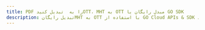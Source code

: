 ---title: PDF را به  تبدیل کنیدOTT، MHT به OTT مبدل رایگان یا GO SDKdescription: تبدیل رایگانMHT به OTT با استفاده از GO Cloud APIs & SDK همچنین اسناد PDF را در Cloud ایجاد، ویرایش و رندر کنید.---